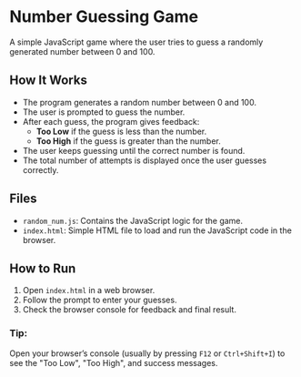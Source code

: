# Number Guessing Game

A simple JavaScript game where the user tries to guess a randomly generated number between 0 and 100.

## How It Works

- The program generates a random number between 0 and 100.
- The user is prompted to guess the number.
- After each guess, the program gives feedback:
  - **Too Low** if the guess is less than the number.
  - **Too High** if the guess is greater than the number.
- The user keeps guessing until the correct number is found.
- The total number of attempts is displayed once the user guesses correctly.

## Files

- `random_num.js`: Contains the JavaScript logic for the game.
- `index.html`: Simple HTML file to load and run the JavaScript code in the browser.

## How to Run

1. Open `index.html` in a web browser.
2. Follow the prompt to enter your guesses.
3. Check the browser console for feedback and final result.

### Tip:

Open your browser’s console (usually by pressing `F12` or `Ctrl+Shift+I`) to see the "Too Low", "Too High", and success messages.
